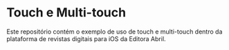 Touch e Multi-touch
==================
Este repositório contém o exemplo de uso de touch e multi-touch dentro da plataforma de revistas digitais para iOS da Editora Abril.

